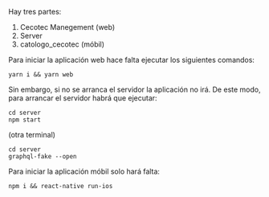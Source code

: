 Hay tres partes:
1. Cecotec Manegement (web)
2. Server
3. catologo_cecotec (móbil)


Para iniciar la aplicación web hace falta ejecutar los siguientes comandos:
```
yarn i && yarn web
```
Sin embargo, si no se arranca el servidor la aplicación no irá. De este modo, para arrancar el servidor habrá que ejecutar:
```
cd server
npm start
```
(otra terminal)
```
cd server
graphql-fake --open
```
Para iniciar la aplicación móbil solo hará falta:
```
npm i && react-native run-ios
```